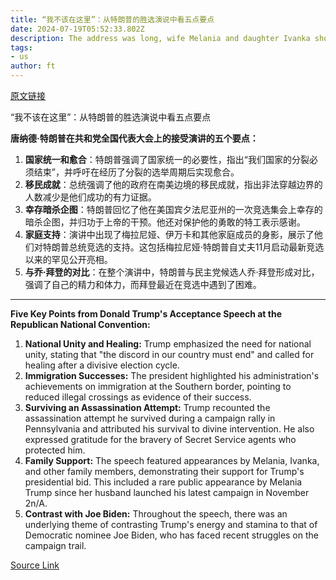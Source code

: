 ```yaml
---
title: “我不该在这里”：从特朗普的胜选演说中看五点要点
date: 2024-07-19T05:52:33.802Z
description: The address was long, wife Melania and daughter Ivanka showed up — and other takeaways
tags: 
- us
author: ft
---
```


[原文链接](https://ft.com/content/2687ce0c-9bfc-4de5-9e7c-071cd2fc6a35)

“我不该在这里”：从特朗普的胜选演说中看五点要点

**唐纳德·特朗普在共和党全国代表大会上的接受演讲的五个要点：**

1. **国家统一和愈合**：特朗普强调了国家统一的必要性，指出“我们国家的分裂必须结束”，并呼吁在经历了分裂的选举周期后实现愈合。
2. **移民成就**：总统强调了他的政府在南美边境的移民成就，指出非法穿越边界的人数减少是他们成功的有力证据。
3. **幸存暗杀企图**：特朗普回忆了他在美国宾夕法尼亚州的一次竞选集会上幸存的暗杀企图，并归功于上帝的干预。他还对保护他的勇敢的特工表示感谢。
4. **家庭支持**：演讲中出现了梅拉尼娅、伊万卡和其他家庭成员的身影，展示了他们对特朗普总统竞选的支持。这包括梅拉尼娅·特朗普自丈夫11月启动最新竞选以来的罕见公开亮相。
5. **与乔·拜登的对比**：在整个演讲中，特朗普与民主党候选人乔·拜登形成对比，强调了自己的精力和体力，而拜登最近在竞选中遇到了困难。

---

 **Five Key Points from Donald Trump's Acceptance Speech at the Republican National Convention:**

1. **National Unity and Healing:** Trump emphasized the need for national unity, stating that "the discord in our country must end" and called for healing after a divisive election cycle.
2. **Immigration Successes:** The president highlighted his administration's achievements on immigration at the Southern border, pointing to reduced illegal crossings as evidence of their success.
3. **Surviving an Assassination Attempt:** Trump recounted the assassination attempt he survived during a campaign rally in Pennsylvania and attributed his survival to divine intervention. He also expressed gratitude for the bravery of Secret Service agents who protected him.
4. **Family Support:** The speech featured appearances by Melania, Ivanka, and other family members, demonstrating their support for Trump's presidential bid. This included a rare public appearance by Melania Trump since her husband launched his latest campaign in November 2n/A.
5. **Contrast with Joe Biden:** Throughout the speech, there was an underlying theme of contrasting Trump's energy and stamina to that of Democratic nominee Joe Biden, who has faced recent struggles on the campaign trail.

[Source Link](https://ft.com/content/2687ce0c-9bfc-4de5-9e7c-071cd2fc6a35)

